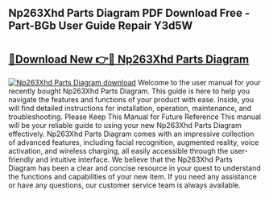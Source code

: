## Np263Xhd Parts Diagram PDF Download Free - Part-BGb User Guide Repair Y3d5W

# <h2><a href="http://dfkxu2.blite.top/?on=Np263Xhd+Parts+Diagram">🔗Download New 👉🔴 Np263Xhd Parts Diagram</a></h2>

[![Np263Xhd Parts Diagram download](https://i.imgur.com/lujVjoI.png)](http://dfkxu2.blite.top/?on=Np263Xhd+Parts+Diagram)
Welcome to the user manual for your recently bought Np263Xhd Parts Diagram. This guide is here to help you navigate the features and functions of your product with ease. Inside, you will find detailed instructions for installation, operation, maintenance, and troubleshooting. Please Keep This Manual for Future Reference This manual will be your reliable guide to using your new Np263Xhd Parts Diagram effectively. Np263Xhd Parts Diagram comes with an impressive collection of advanced features, including facial recognition, augmented reality, voice activation, and wireless charging, all easily accessible through the user-friendly and intuitive interface. We believe that the Np263Xhd Parts Diagram has been a clear and concise resource in your quest to understand the functions and capabilities of your new item. If you need any assistance or have any questions, our customer service team is always available.
